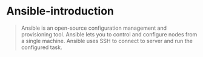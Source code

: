 # Ansible-introduction

> Ansible is an open-source configuration management and provisioning tool.
> Ansible lets you to control and configure nodes from a single machine.
> Ansible uses SSH to connect to server and run the configured task.



